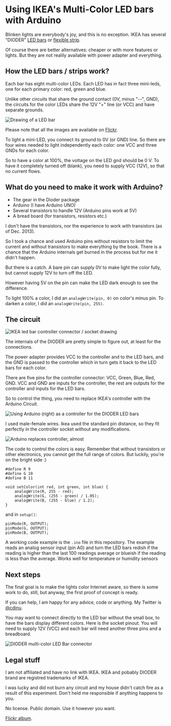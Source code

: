 Using IKEA's Multi-Color LED bars with Arduino
==============================================

Blinken lights are everybody's joy, and this is no exception. IKEA has several "DIODER" [LED bars](http://www.ikea.com/us/en/catalog/products/50192365/) or [flexible strip](http://www.ikea.com/us/en/catalog/products/60192355/).

Of course there are better alternatives: cheaper or with more features or lights. But they are not realily available with power adapter and everything.

How the LED bars / strips work?
-------------------------------

Each bar has eight multi-color LEDs. Each LED has in fact three mini-leds, one for each primary color: red, green and blue.

Unlike other circuits that share the ground contact (0V, minus "--", GND), the circuits for the color LEDs share the 12V "+" line (or VCC) and have separate grounds.

![Drawing of a LED bar](http://farm6.staticflickr.com/5517/11590764606_96f6e1b53c.jpg)

Please note that all the images are available on [Flickr](http://www.flickr.com/photos/cristiandinu/sets/72157639090497183/).

To light a mini-LED, you connect its ground to 0V (or GND) line. So there are four wires needed to light independently each color: one VCC and three GNDs for each color.

So to have a color at 100%, the voltage on the LED gnd should be 0 V. To have it completely turned off (blank), you need to supply VCC (12V), so that no current flows. 

What do you need to make it work with Arduino?
----------

* The gear in the Dioder package
* Arduino (I have Arduino UNO)
* Several transistors to handle 12V (Arduino pins work at 5V)
* A bread board (for transistors, resistors etc.)

I don't have the transistors, nor the experience to work with transistors (as of Dec. 2013). 

So I took a chance and used Arduino pins without resistors to limit the current and without transistors to make everything by the book. There is a chance that the Arduino internals get burned in the process but for me it didn't happen. 

But there is a catch. A bare pin can supply 0V to make light the color fully, but cannot supply 12V to turn off the LED.

However having 5V on the pin can make the LED dark enough to see the difference.

To light 100% a color, I did an `analogWrite(pin, 0)` on color's minus pin.
To darken a color, I did an `analogWrite(pin, 255)`.

The circuit
-----------

![IKEA led bar controller connector / socket drawing](http://farm4.staticflickr.com/3812/11590185053_15ccf2fa4a.jpg)

The internals of the DIODER are pretty simple to figure out, at least for the connections.

The power adapter provides VCC to the controller and to the LED bars, and the GND is passed to the controller which in turn gets it back to the LED bars for each color.

There are five pins for the controller connector: VCC, Green, Blue, Red, GND. VCC and GND are inputs for the controller, the rest are outputs for the controller and inputs for the LED bars.

So to control the thing, you need to replace IKEA's controller with the Arduino Circuit.
 
![Using Arduino (right) as a controller for the DIODER LED bars](http://farm6.staticflickr.com/5529/11590310344_1d2ccbea31.jpg)

I used male-female wires. Ikea used the standard pin distance, so they fit perfectly in the controller socket without any modifications.

![Arduino replaces controller, almost](http://farm8.staticflickr.com/7347/11589966785_e25516e305.jpg)

The code to control the colors is easy. Remember that without transistors or other electronics, you cannot get the full range of colors. But luckily, you're on the bright side :)


	#define R 9
	#define G 10
	#define B 11
	
	void setColor(int red, int green, int blue) {
	    analogWrite(R, 255 - red);
	    analogWrite(G, (255 - green) / 1.05);
	    analogWrite(B, (255 - blue) / 1.2);
	}


and in `setup()`:

	pinMode(R, OUTPUT);
	pinMode(G, OUTPUT);
	pinMode(B, OUTPUT);

A working code example is the `.ino` file in this repository. The example reads an analog sensor input (pin A0) and turn the LED bars redish if the reading is higher than the last 100 readings average or blueish if the reading is less than the average. Works well for temperature or humidity sensors


Next steps
----------

The final goal is to make the lights color Internet aware, so there is some work to do, still, but anyway, the first proof of concept is ready.

If you can help, I am happy for any advice, code or anything. My Twitter is [@cdinu](http://twitter.com/cdinu).

You may want to connect directly to the LED bar without the small box, to have the bars display different colors. Here is the socket pinout. You will need to supply 12V (VCC) and each bar will need another three pins and a breadboard.

![DIODER multi-color LED Bar connector](http://farm3.staticflickr.com/2866/11589982695_3bcc6aa955.jpg)

Legal stuff
-----------

I am not affiliated and have no link with IKEA. IKEA and pobably DIODER brand are registred trademarks of IKEA.

I was lucky and did not burn any circuit and my house didn't catch fire as a result of this experiment. Don't held me responsible if anything happens to you.

No license. Public domain. Use it however you want.

[Flickr album](http://www.flickr.com/photos/cristiandinu/sets/72157639090497183/).
